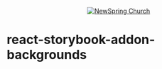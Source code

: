 <p align="center" >
  <a href="http://newspring.cc">
    <img src="https://s3.amazonaws.com/ns.images/newspring/icons/newspring-church-logo-black.png" alt="NewSpring Church" title="NewSpring Church" />
  </a>
</p>

react-storybook-addon-backgrounds
=======================
<!-- [![Build Status](https://travis-ci.org/NewSpring/Apollos.svg)](https://travis-ci.org/NewSpring/Apollos) -->
